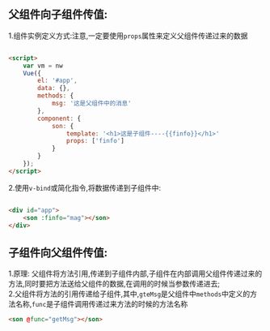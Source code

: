 ## 父组件向子组件传值:

1.组件实例定义方式:注意,一定要使用`props`属性来定义父组件传递过来的数据

```html

<script>
    var vm = nw
    Vue({
        el: '#app',
        data: {},
        methods: {
            msg: '这是父组件中的消息'
        },
        component: {
            son: {
                template: '<h1>这是子组件----{{finfo}}</h1>'
                props: ['finfo']
            }
        }
    });
</script>
```

2.使用`v-bind`或简化指令,将数据传递到子组件中:

```html

<div id="app">
    <son :finfo="mag"></son>
</div>
```

## 子组件向父组件传值:

1.原理: 父组件将方法引用,传递到子组件内部,子组件在内部调用父组件传递过来的方法,同时要把方法送给父组件的数据,在调用的时候当参数传递进去;  
2.父组件将方法的引用传递给子组件,其中,`gteMsg`是父组件中`methods`中定义的方法名称,`func`是子组件调用传递过来方法的时候的方法名称
```html
<son @func="getMsg"></son>
```


















